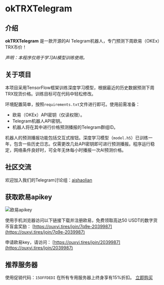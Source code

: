 # okTRXTelegram

## 介绍
**okTRXTelegram** 是一款开源的AI Telegram机器人，专门预测下周欧易（OKEx）TRX币价！

_声明：本程序仅用于学习AI模型训练使用。_

## 关于项目
本项目采用TensorFlow框架训练深度学习模型，根据最近的历史数据预测下周TRX现货价格。训练目标可在代码中轻松修改。

环境配置简单，按照`requirements.txt`文件进行即可。使用前需准备：

- 欧易（OKEx）API密钥（仅读权限）。
- Telegram机器人API密钥。
- 机器人将在其中进行价格预测播报的Telegram群组ID。

机器人的预测播报功能包括交互式按钮。深度学习模型（`model.h5`）已训练一年，包含一些历史日志。仅需更改几处API密钥即可进行预测播报。程序运行稳定，网络条件良好时，可全年无休每小时播报一次AI预测价格。

## 社区交流
欢迎加入我们的Telegram讨论组：[aishaolian](https://t.me/aishaolian)

## 获取欧易apikey
![欧易apikey](https://github.com/lulu9777/okTRXTelegram/assets/140603640/a5576b11-5980-4f07-a72d-3f1c4df52b01)

使用手机浏览器访问以下链接下载并注册欧易，免费领取高达50 USDT的数字货币盲盒奖励：
[https://ouxyi.tires/join/7q9e-2039987](https://ouxyi.tires/join/7q9e-2039987)

申请欧易key，请访问：
[https://ouxyi.tires/join/2039987](https://ouxyi.tires/join/2039987)

## 推荐服务器
使用促销代码：`15OFFDEDI` 在所有专用服务器上终身享有15%折扣。
[立即购买](https://my.racknerd.com/aff.php?aff=10826)
